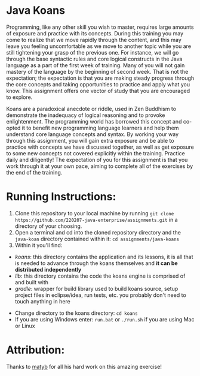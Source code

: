 # Java Koans 

Programming, like any other skill you wish to master, requires large amounts of exposure and practice with its concepts. During this training you may come to realize that we move rapidly through the content, and this may leave you feeling uncomfortable as we move to another topic while you are still tightening your grasp of the previous one. For instance, we will go through the base syntactic rules and core logical constructs in the Java language as a part of the first week of training. Many of you will not gain mastery of the language by the beginning of second week. That is not the expectation; the expectation is that you are making steady progress through the core concepts and taking opportunities to practice and apply what you know. This assignment offers one vector of study that you are encouraged to explore.

Koans are a paradoxical anecdote or riddle, used in Zen Buddhism to demonstrate the inadequacy of logical reasoning and to provoke enlightenment. The programming world has borrowed this concept and co-opted it to benefit new programming language learners and help them understand core language concepts and syntax. By working your way through this assignment, you will gain extra exposure and be able to practice with concepts we have discussed together, as well as get exposure to some new concepts not covered explicitly within the training. Practice daily and diligently! The expectation of you for this assignment is that you work through it at your own pace, aiming to complete all of the exercises by the end of the training.



Running Instructions:
=====================
1. Clone this repository to your local machine by running `git clone https://github.com/220207-java-enterprise/assignments.git` in a directory of your choosing.
2. Open a terminal and cd into the cloned repository directory and the `java-koan` directory contained within it: `cd assignments/java-koans`
3. Within it you'll find:
  - *koans*: this directory contains the application and its lessons, it is all that is needed to advance through the koans themselves and **it can be distributed independently**
  - *lib*: this directory contains the code the koans engine is comprised of and built with
  - *gradle*: wrapper for build library used to build koans source, setup project files in eclipse/idea, run tests, etc. you probably don't need to touch anything in here
* Change directory to the koans directory: `cd koans`
* If you are using Windows enter: `run.bat` or `./run.sh` if you are using Mac or Linux

Attribution:
============

Thanks to [matyb](https://github.com/matyb) for all his hard work on this amazing exercise!

